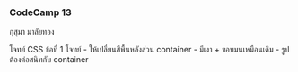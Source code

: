 ### CodeCamp 13 ###
กุสุมา มาลัยทอง

โจทย์ CSS
ข้อที่ 1
โจทย์
    - ให้เปลี่ยนสีพื้นหลังส่วน container
    - มีเงา + ขอบมนเหมือนเดิม
	- รูปต้องต่อสนิทกับ container



